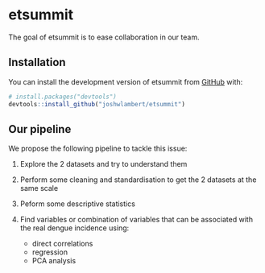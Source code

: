 
<!-- README.md is generated from README.Rmd. Please edit that file -->

# etsummit

<!-- badges: start -->
<!-- badges: end -->

The goal of etsummit is to ease collaboration in our team.

## Installation

You can install the development version of etsummit from
[GitHub](https://github.com/) with:

``` r
# install.packages("devtools")
devtools::install_github("joshwlambert/etsummit")
```

## Our pipeline

We propose the following pipeline to tackle this issue:

1.  Explore the 2 datasets and try to understand them

2.  Perform some cleaning and standardisation to get the 2 datasets at
    the same scale

3.  Peform some descriptive statistics

4.  Find variables or combination of variables that can be associated
    with the real dengue incidence using:

    - direct correlations
    - regression
    - PCA analysis
